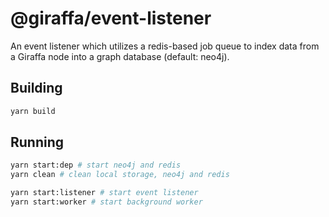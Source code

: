 # @giraffa/event-listener

An event listener which utilizes a redis-based job queue to index data from a Giraffa node into a graph database (default: neo4j).

## Building

```bash
yarn build
```

## Running

```bash
yarn start:dep # start neo4j and redis
yarn clean # clean local storage, neo4j and redis

yarn start:listener # start event listener
yarn start:worker # start background worker
```

